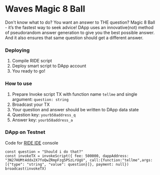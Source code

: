 # Waves Magic 8 Ball

Don't know what to do?
You want an answer to THE question?
Magic 8 Ball - it’s the fastest way to seek advice!
DApp uses an innovative(not) method of pseudorandom answer generation to give you the best possible answer.
And it also ensures that same question should get a different answer.

### Deploying

1. Compile RIDE script
2. Deploy smart script to DApp account
3. You ready to go!

### How to use

1. Prepare Invoke script TX with function name `tellme` and single argument: `question: string`
2. Broadcast your TX
3. Your question and answer should be written to DApp data state
4. Question key: `yourb58address_q`
5. Answer key: `yourb58address_a`

### DApp on Testnet

Code for [RIDE IDE](https://ide.wavesplatform.com/) console
```JS
const question = "Should i do that?"
const invokeTX = invokeScript({ fee: 500000, dappAddress: "3N27HUMt4ddx2X7foQwZRmpFzg5PSzLrUgU", call:{function:"tellme",args:[{"type": "string", "value": question}]}, payment: null})
broadcast(invokeTX)
```